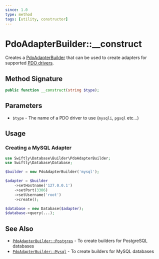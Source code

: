 ```yaml
---
since: 1.0
type: method
tags: [utility, constructor]
---
```

# PdoAdapterBuilder::\_\_construct

Creates a [PdoAdapterBuilder](./index.md) that can be used to create adapters
for supported [PDO drivers](https://www.php.net/manual/en/pdo.drivers.php).

## Method Signature

```php
public function __construct(string $type);
```

## Parameters

* `$type` - The name of a PDO driver to use (`mysqli`, `pgsql` etc...)

## Usage
### Creating a MySQL Adapter

```php
use Swiftly\Database\Builder\PdoAdapterBuilder;
use Swiftly\Database\Database;

$builder = new PdoAdapterBuilder('mysql');

$adapter = $builder
    ->setHostname('127.0.0.1')
    ->setPort(3306)
    ->setUsername('root')
    ->create();

$database = new Database($adapter);
$database->query(...);
```

## See Also

* [`PdoAdapterBuilder::Postgres`](./Postgres.md) - To create builders for PostgreSQL databases
* [`PdoAdapterBuilder::Mysql`](./Mysql.md) - To create builders for MySQL databases